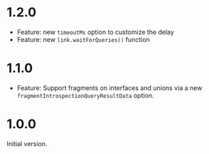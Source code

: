 # 1.2.0

* Feature: new `timeoutMs` option to customize the delay
* Feature: new `link.waitForQueries()` function

# 1.1.0

* Feature: Support fragments on interfaces and unions via a new `fragmentIntrospectionQueryResultData` option.

# 1.0.0

Initial version.